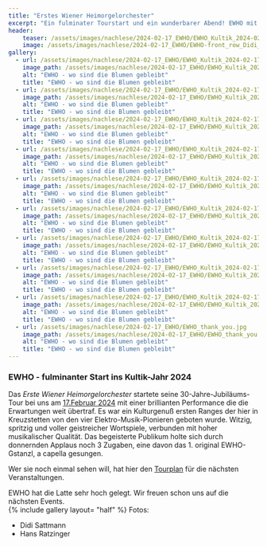 ```yaml
---
title: "Erstes Wiener Heimorgelorchester" 
excerpt: "Ein fulminater Tourstart und ein wunderbarer Abend! EWHO mit ihrem neuen Programm: Wo sind die Blumen gebleibt?"
header:
    teaser: /assets/images/nachlese/2024-02-17_EWHO/EWHO_Kultik_2024-02-17_5.jpg
    image: /assets/images/nachlese/2024-02-17_EWHO/EWHO-front_row_Didi_Sattmann.jpg
gallery:
  - url: /assets/images/nachlese/2024-02-17_EWHO/EWHO_Kultik_2024-02-17.jpg
    image_path: /assets/images/nachlese/2024-02-17_EWHO/EWHO_Kultik_2024-02-17.jpg
    alt: "EWHO - wo sind die Blumen gebleibt"
    title: "EWHO - wo sind die Blumen gebleibt"
  - url: /assets/images/nachlese/2024-02-17_EWHO/EWHO_Kultik_2024-02-17_2.jpg
    image_path: /assets/images/nachlese/2024-02-17_EWHO/EWHO_Kultik_2024-02-17_2.jpg
    alt: "EWHO - wo sind die Blumen gebleibt"
    title: "EWHO - wo sind die Blumen gebleibt"
  - url: /assets/images/nachlese/2024-02-17_EWHO/EWHO_Kultik_2024-02-17_3.jpg
    image_path: /assets/images/nachlese/2024-02-17_EWHO/EWHO_Kultik_2024-02-17_3.jpg
    alt: "EWHO - wo sind die Blumen gebleibt"
    title: "EWHO - wo sind die Blumen gebleibt"
  - url: /assets/images/nachlese/2024-02-17_EWHO/EWHO_Kultik_2024-02-17_4.jpg
    image_path: /assets/images/nachlese/2024-02-17_EWHO/EWHO_Kultik_2024-02-17_4.jpg
    alt: "EWHO - wo sind die Blumen gebleibt"
    title: "EWHO - wo sind die Blumen gebleibt"
  - url: /assets/images/nachlese/2024-02-17_EWHO/EWHO_Kultik_2024-02-17_5.jpg
    image_path: /assets/images/nachlese/2024-02-17_EWHO/EWHO_Kultik_2024-02-17_5.jpg
    alt: "EWHO - wo sind die Blumen gebleibt"
    title: "EWHO - wo sind die Blumen gebleibt"
  - url: /assets/images/nachlese/2024-02-17_EWHO/EWHO_Kultik_2024-02-17_6.jpg
    image_path: /assets/images/nachlese/2024-02-17_EWHO/EWHO_Kultik_2024-02-17_6.jpg
    alt: "EWHO - wo sind die Blumen gebleibt"
    title: "EWHO - wo sind die Blumen gebleibt"
  - url: /assets/images/nachlese/2024-02-17_EWHO/EWHO_Kultik_2024-02-17_8.jpg
    image_path: /assets/images/nachlese/2024-02-17_EWHO/EWHO_Kultik_2024-02-17_8.jpg
    alt: "EWHO - wo sind die Blumen gebleibt"
    title: "EWHO - wo sind die Blumen gebleibt"
  - url: /assets/images/nachlese/2024-02-17_EWHO/EWHO_Kultik_2024-02-17_9.jpg
    image_path: /assets/images/nachlese/2024-02-17_EWHO/EWHO_Kultik_2024-02-17_9.jpg
    alt: "EWHO - wo sind die Blumen gebleibt"
    title: "EWHO - wo sind die Blumen gebleibt"  
  - url: /assets/images/nachlese/2024-02-17_EWHO/EWHO_Kultik_2024-02-17_11.jpg
    image_path: /assets/images/nachlese/2024-02-17_EWHO/EWHO_Kultik_2024-02-17_11.jpg
    alt: "EWHO - wo sind die Blumen gebleibt"
    title: "EWHO - wo sind die Blumen gebleibt"
  - url: /assets/images/nachlese/2024-02-17_EWHO/EWHO_thank_you.jpg
    image_path: /assets/images/nachlese/2024-02-17_EWHO/EWHO_thank_you.jpg
    alt: "EWHO - wo sind die Blumen gebleibt"
    title: "EWHO - wo sind die Blumen gebleibt"
---
```


### EWHO - fulminanter Start ins Kultik-Jahr 2024

Das *Erste Wiener Heimorgelorchester* startete seine 30-Jahre-Jubiläums-Tour bei uns am [17.Februar 2024](https://www.kultik.org/archive/2024-02-17_Erstes_Wiener_Heimorgelorchester/) mit einer brillianten Performance die die Erwartungen weit übertraf. Es war ein Kulturgenuß ersten Ranges der hier in Kreuzstetten von den vier Elektro-Musik-Pionieren geboten wurde. Witzig, spritzig und voller geistreicher Wortspiele, verbunden mit hoher musikalischer Qualität. Das begeisterte Publikum holte sich durch donnernden Applaus noch 3 Zugaben, eine davon das 1. original EWHO-Gstanzl, a capella gesungen.  

Wer sie noch einmal sehen will, hat hier den [Tourplan](https://ewho.at/) für die nächsten Veranstaltungen.

EWHO hat die Latte sehr hoch gelegt. Wir freuen schon uns auf die nächsten Events.  
{% include gallery layout= "half" %}
Fotos:

- Didi Sattmann  
- Hans Ratzinger  

